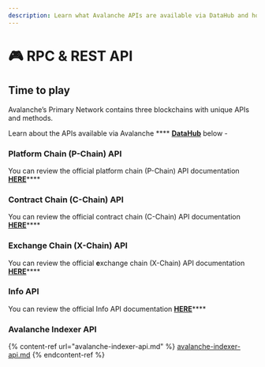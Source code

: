 ```yaml
---
description: Learn what Avalanche APIs are available via DataHub and how to use them
---
```


# 🎮 RPC & REST API

## Time to play

Avalanche’s Primary Network contains three blockchains with unique APIs and methods.

Learn about the APIs available via Avalanche **** [**DataHub**](https://datahub.figment.io/sign\_up?service=avalanche) below -

### Platform Chain (P-Chain) API

You can review the official platform chain (P-Chain) API documentation [**HERE**](https://docs.avax.network/build/avalanchego-apis/platform-chain-p-chain-api)****

### Contract Chain (C-Chain) API

You can review the official contract chain (C-Chain) API documentation [**HERE**](https://docs.avax.network/build/avalanchego-apis/contract-chain-c-chain-api)****

### Exchange Chain (X-Chain) API

You can review the official **e**xchange chain (X-Chain) API documentation [**HERE**](https://docs.avax.network/build/avalanchego-apis/exchange-chain-x-chain-api)****

### Info API

You can review the official Info API documentation [**HERE**](https://docs.avax.network/build/avalanchego-apis/info-api)****

### **Avalanche Indexer API**

{% content-ref url="avalanche-indexer-api.md" %}
[avalanche-indexer-api.md](avalanche-indexer-api.md)
{% endcontent-ref %}
